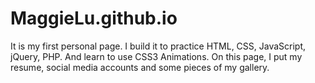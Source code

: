 # MaggieLu.github.io

It is my first personal page. 
I build it to practice HTML, CSS, JavaScript, jQuery, PHP.
And learn to use CSS3 Animations.
On this page, I put my resume, social media accounts and some pieces of my gallery.
